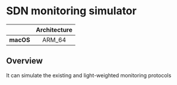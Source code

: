 
# SDN monitoring simulator
| | **Architecture** |
|---|:---:|
| **macOS**        | ARM_64 |

## Overview
It can simulate the existing and light-weighted monitoring protocols